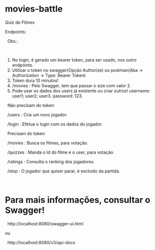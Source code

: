 # movies-battle
Quiz de Filmes

Endpoints:


&nbsp;
Obs.: 


&nbsp;
1) No login, é gerado um bearer token, para ser usado, nos outro endpoints.
2) Utilizar o token no swagger(Opção Authorize) ou postman(Aba -> Authorization -> Type: Bearer Token)
3) Token dura 10 minutos!
4) /movies : Pelo Swagger, tem que passar o size com valor 2.
5) Pode usar os dados dos users já existente ou criar outros! username: user1; user2; user3. password: 123.

&nbsp;
Não precisam do token:


&nbsp;
/users : Cria um novo jogador.


&nbsp;
/login : Efetua o login com os dados do jogador.


&nbsp;
Precisam do token:

&nbsp;
/movies : Busca os filmes, para votação.


&nbsp;
/quizzes : Manda o Id do filme e o user, para votação.


&nbsp;
/ratings : Consulta o ranking dos jogadores.


&nbsp;
/stop : O jogador que quiser parar, é excluído da partida.


&nbsp;
# Para mais informações, consultar o Swagger!

&nbsp;
http://localhost:8080/swagger-ui.html

ou

&nbsp;
http://localhost:8080/v3/api-docs
